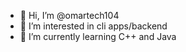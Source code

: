 - 👋 Hi, I’m @omartech104
- 👀 I’m interested in cli apps/backend
- 🌱 I’m currently learning C++ and Java
